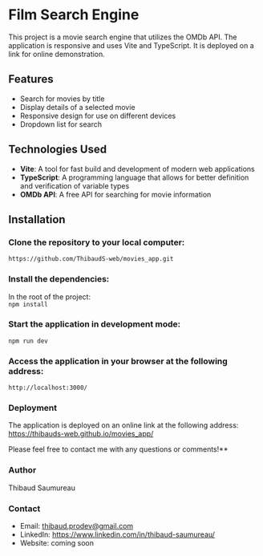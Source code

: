 # Film Search Engine

This project is a movie search engine that utilizes the OMDb API. The application is responsive and uses Vite and TypeScript. It is deployed on a link for online demonstration.

## Features

-   Search for movies by title
-   Display details of a selected movie
-   Responsive design for use on different devices
-   Dropdown list for search

## Technologies Used

-   **Vite**: A tool for fast build and development of modern web applications
-   **TypeScript**: A programming language that allows for better definition and verification of variable types
-   **OMDb API**: A free API for searching for movie information

## Installation

### Clone the repository to your local computer:

`https://github.com/ThibaudS-web/movies_app.git`

### Install the dependencies:

In the root of the project:  
`npm install`

### Start the application in development mode: 

`npm run dev`

### Access the application in your browser at the following address:

`http://localhost:3000/`

### Deployment

The application is deployed on an online link at the following address: https://thibauds-web.github.io/movies_app/

Please feel free to contact me with any questions or comments!**

### Author

Thibaud Saumureau

### Contact

-   Email: thibaud.prodev@gmail.com
-   LinkedIn: https://www.linkedin.com/in/thibaud-saumureau/
-   Website: coming soon
